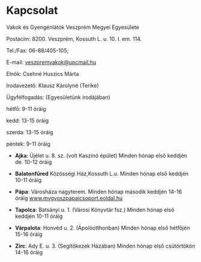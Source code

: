 # Kapcsolat

Vakok és Gyengénlátók Veszprém Megyei Egyesülete

Postacím: 8200. Veszprém, Kossuth L. u. 10. I. em. 114.

Tel./Fax: 06-88/405-105;

E-mail: veszpremvakok@upcmail.hu

Elnök: Csehné Huszics Márta

Irodavezető: Klausz Károlyné (Terike)

Ügyfélfogadás: (Egyesületünk irodájában)

hétfő: 9-11 óráig

kedd: 13-15 óráig

szerda: 13-15 óráig

péntek: 9-11 óráig

- **Ajka**:
Újélet u. 8. sz. (volt Kaszinó épület)
Minden hónap első keddjén de. 10-12 óráig

- **Balatonfüred**
Közösségi Ház,Kossuth L.u.
Minden hónap első keddjén 10-11 óráig

- **Pápa**:
Városháza nagyterem.
Minden hónap második keddjén 14-16 óráig
www.mvgyoszpapaicsoport.eoldal.hu

- **Tapolca**:
Batsányi u. 1. (Városi Könyvtár fsz.)
Minden hónap első keddjén 10-11 óráig

- **Várpalota**:
Honvéd u. 2. (Ápolóotthonban)
Minden hónap első hétfőjén 15-16 óráig

- **Zirc**:
Ady E. u. 3. (Segítőkezek Házában)
Minden hónap első csütörtökön 14-16 óráig